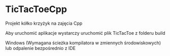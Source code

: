 # TicTacToeCpp

Projekt kółko krzyżyk na zajęcia Cpp

Aby uruchomić aplikacje wystarczy uruchomić plik TicTacToe z folderu build

Windows
(Wymagana ścieżka kompilatora w zmiennych środowiskowych)
lub odpalenie bezpośrednio z IDE
